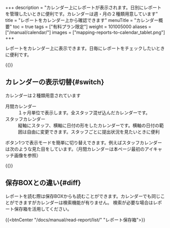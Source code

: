 +++
description = "カレンダー上にレポートが表示されます。日別にレポートを管理したいときに便利です。カレンダーは週・月の２種類用意しています"
title = "レポートをカレンダー上から確認できます"
menuTitle = "カレンダー概要"
toc = true
tags = ["有料プラン限定"]
weight = 101005000
aliases = ["/manual/calendar/"]
images = ["mapping-reports-to-calendar_tablet.png"]
+++

レポートをカレンダー上に表示できます。日毎にレポートをチェックしたいときに便利です。

{{<icatch filename="mapping-reports-to-calendar" msg="カレンダーからレポート を表示できます" title="カレンダーモードではレポートの提出日や枚数が月単位で俯瞰できます" fontsize="30px" alice="here">}}

## カレンダーの表示切替{#switch}

カレンダーは２種類用意されています

<dl class="basic">
<dt>月間カレンダー</dt>
<dd>１ヶ月単位で表示します。全スタッフ混ぜ込んだカレンダーです。</dd>
<dt>スタッフカレンダー</dt>
<dd>縦軸にスタッフ、横軸に日付の形をしたカレンダーです。横軸の日付の範囲は自由に変更できます。スタッフごとに提出状況を見たいときに便利</dd>
</dl>

ボタン1つで表示モードを簡単に切り替えできます。例えばスタッフカレンダーは次のような見た目をしています。（月間カレンダーは本ページ最初のアイキャッチ画像を参照）

{{<appscreen filename="agenda" title="横軸に日付、縦軸にスタッフで構成されたカレンダー。スタッフごとのレポート提出状況を把握し易い">}}

## 保存BOXとの違い{#diff}

レポートを読む際は保存BOXからも読むことができます。カレンダーでも同じことができますがカレンダーは検索機能が有りません。
検索が必要な場合はレポート保存箱を活用してください。

{{<btnCenter "/docs/manual/read-report/list/" "レポート保存箱">}}

